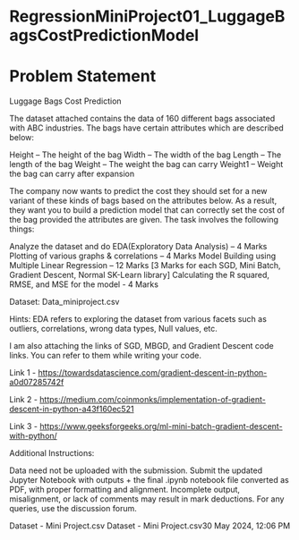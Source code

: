 # RegressionMiniProject01_LuggageBagsCostPredictionModel

# Problem Statement

Luggage Bags Cost Prediction

 The dataset attached contains the data of 160 different bags associated with ABC industries. The bags have certain attributes which are described below:

Height – The height of the bag
Width – The width of the bag
Length – The length of the bag
Weight – The weight the bag can carry
Weight1 – Weight the bag can carry after expansion
 

The company now wants to predict the cost they should set for a new variant of these kinds of bags based on the attributes below. As a result, they want you to build a prediction model that can correctly set the cost of the bag provided the attributes are given. The task involves the following things:

Analyze the dataset and do EDA(Exploratory Data Analysis) – 4 Marks
Plotting of various graphs & correlations – 4 Marks
Model Building using Multiple Linear Regression – 12 Marks [3 Marks for each SGD, Mini Batch, Gradient Descent, Normal SK-Learn library]
Calculating the R squared, RMSE, and MSE for the model - 4 Marks
 

Dataset: Data_miniproject.csv

 

Hints: EDA refers to exploring the dataset from various facets such as outliers, correlations, wrong data types, Null values, etc.

I am also attaching the links of SGD, MBGD, and Gradient Descent code links. You can refer to them while writing your code.

Link 1 -  https://towardsdatascience.com/gradient-descent-in-python-a0d07285742f

Link 2 - https://medium.com/coinmonks/implementation-of-gradient-descent-in-python-a43f160ec521

Link 3 - https://www.geeksforgeeks.org/ml-mini-batch-gradient-descent-with-python/


Additional Instructions:

Data need not be uploaded with the submission.
Submit the updated Jupyter Notebook with outputs + the final .ipynb notebook file converted as PDF, with proper formatting and alignment.
Incomplete output, misalignment, or lack of comments may result in mark deductions.
For any queries, use the discussion forum.

Dataset - Mini Project.csv Dataset - Mini Project.csv30 May 2024, 12:06 PM

